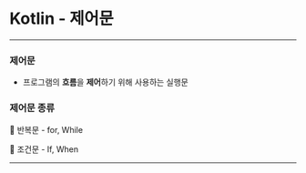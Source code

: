 # Kotlin - 제어문

---

### 제어문

- 프로그램의 **흐름**을 **제어**하기 위해 사용하는 실행문

### 제어문 종류

🔅 반복문 - for, While

🔅 조건문 - If, When

---